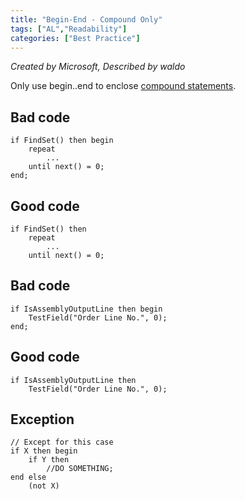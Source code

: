 ```yaml
---
title: "Begin-End - Compound Only"
tags: ["AL","Readability"]
categories: ["Best Practice"]
---
```


_Created by Microsoft, Described by waldo_

Only use begin..end to enclose [compound statements](https://docs.microsoft.com/en-us/cpp/c-language/compound-statement-c?view=msvc-170#:~:text=A%20compound%20statement%20%28also%20called%20a%20%22block%22%29%20typically,appear%20at%20the%20head%20of%20a%20compound%20statement.).

## Bad code

```AL
if FindSet() then begin
    repeat
        ...
    until next() = 0;
end;
```

## Good code

```AL
if FindSet() then
    repeat
        ...
    until next() = 0;
```

## Bad code

```AL
if IsAssemblyOutputLine then begin
    TestField("Order Line No.", 0);
end;
```

## Good code

```AL
if IsAssemblyOutputLine then
    TestField("Order Line No.", 0);
```

## Exception

```AL
// Except for this case
if X then begin
    if Y then 
        //DO SOMETHING;
end else 
    (not X)
```
